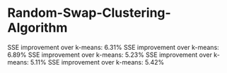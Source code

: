 # Random-Swap-Clustering-Algorithm
SSE improvement over k-means: 6.31%
SSE improvement over k-means: 6.89%
SSE improvement over k-means: 5.23%
SSE improvement over k-means: 5.11%
SSE improvement over k-means: 5.42%
